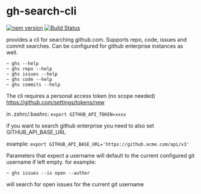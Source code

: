 # gh-search-cli

[![npm version](https://badge.fury.io/js/gh-search-cli.svg)](https://badge.fury.io/js/gh-search-cli)
[![Build Status](https://travis-ci.org/feinoujc/gh-search-cli.svg?branch=master)](https://travis-ci.org/feinoujc/gh-search-cli)

provides a cli for searching github.com. Supports repo, code, issues and commit searches. Can be configured for github enterprise instances as well.

```shell
~ ghs --help
~ ghs repo --help
~ ghs issues --help
~ ghs code --help
~ ghs commits --help
```

The cli requires a personal access token (no scope needed) https://github.com/settings/tokens/new

in .zshrc/.bashrc: `export GITHUB_API_TOKEN=xxxx`

if you want to search github enterprise you need to also set GITHUB_API_BASE_URL

example: `export GITHUB_API_BASE_URL='https://github.acme.com/api/v3'`

Parameters that expect a username will default to the current configured git username if left empty. for example:

```shell
~ ghs issues --is open --author
```

will search for open issues for the current git username

